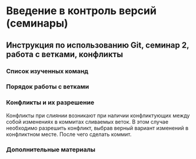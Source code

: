 # Введение в контроль версий (семинары)

## Инструкция по использованию Git, семинар 2, работа с ветками, конфликты

### Список изученных команд 

### Порядок работы с ветками

### Конфликты и их разрешение

Конфликты при слиянии возникают при наличии конфликтующих между собой изменениях в коммитах сливаемых веток.
В этом случае необходимо разрешить конфликт, выбрав верный вариант изменений в конфликтном месте.
После чего сделать коммит.

### Дополнительные материалы